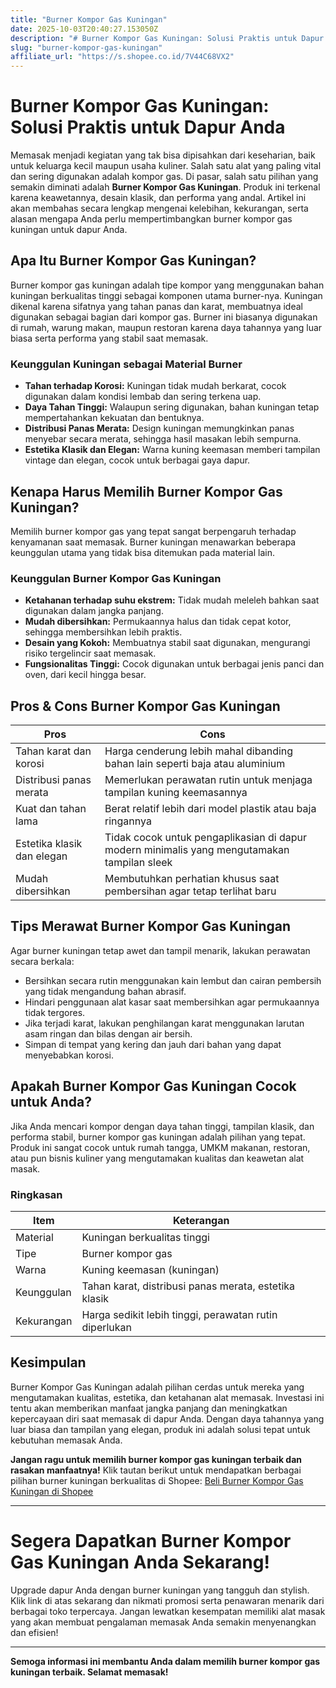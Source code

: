 ```yaml
---
title: "Burner Kompor Gas Kuningan"
date: 2025-10-03T20:40:27.153050Z
description: "# Burner Kompor Gas Kuningan: Solusi Praktis untuk Dapur Anda..."
slug: "burner-kompor-gas-kuningan"
affiliate_url: "https://s.shopee.co.id/7V44C68VX2"
---
```

# Burner Kompor Gas Kuningan: Solusi Praktis untuk Dapur Anda

Memasak menjadi kegiatan yang tak bisa dipisahkan dari keseharian, baik untuk keluarga kecil maupun usaha kuliner. Salah satu alat yang paling vital dan sering digunakan adalah kompor gas. Di pasar, salah satu pilihan yang semakin diminati adalah **Burner Kompor Gas Kuningan**. Produk ini terkenal karena keawetannya, desain klasik, dan performa yang andal. Artikel ini akan membahas secara lengkap mengenai kelebihan, kekurangan, serta alasan mengapa Anda perlu mempertimbangkan burner kompor gas kuningan untuk dapur Anda.

## Apa Itu Burner Kompor Gas Kuningan?

Burner kompor gas kuningan adalah tipe kompor yang menggunakan bahan kuningan berkualitas tinggi sebagai komponen utama burner-nya. Kuningan dikenal karena sifatnya yang tahan panas dan karat, membuatnya ideal digunakan sebagai bagian dari kompor gas. Burner ini biasanya digunakan di rumah, warung makan, maupun restoran karena daya tahannya yang luar biasa serta performa yang stabil saat memasak.

### Keunggulan Kuningan sebagai Material Burner

- **Tahan terhadap Korosi:** Kuningan tidak mudah berkarat, cocok digunakan dalam kondisi lembab dan sering terkena uap.
- **Daya Tahan Tinggi:** Walaupun sering digunakan, bahan kuningan tetap mempertahankan kekuatan dan bentuknya.
- **Distribusi Panas Merata:** Design kuningan memungkinkan panas menyebar secara merata, sehingga hasil masakan lebih sempurna.
- **Estetika Klasik dan Elegan:** Warna kuning keemasan memberi tampilan vintage dan elegan, cocok untuk berbagai gaya dapur.

## Kenapa Harus Memilih Burner Kompor Gas Kuningan?

Memilih burner kompor gas yang tepat sangat berpengaruh terhadap kenyamanan saat memasak. Burner kuningan menawarkan beberapa keunggulan utama yang tidak bisa ditemukan pada material lain.

### Keunggulan Burner Kompor Gas Kuningan

- **Ketahanan terhadap suhu ekstrem:** Tidak mudah meleleh bahkan saat digunakan dalam jangka panjang.
- **Mudah dibersihkan:** Permukaannya halus dan tidak cepat kotor, sehingga membersihkan lebih praktis.
- **Desain yang Kokoh:** Membuatnya stabil saat digunakan, mengurangi risiko tergelincir saat memasak.
- **Fungsionalitas Tinggi:** Cocok digunakan untuk berbagai jenis panci dan oven, dari kecil hingga besar.

## Pros & Cons Burner Kompor Gas Kuningan

| **Pros** | **Cons** |
| --- | --- |
| Tahan karat dan korosi | Harga cenderung lebih mahal dibanding bahan lain seperti baja atau aluminium |
| Distribusi panas merata | Memerlukan perawatan rutin untuk menjaga tampilan kuning keemasannya |
| Kuat dan tahan lama | Berat relatif lebih dari model plastik atau baja ringannya |
| Estetika klasik dan elegan | Tidak cocok untuk pengaplikasian di dapur modern minimalis yang mengutamakan tampilan sleek |
| Mudah dibersihkan | Membutuhkan perhatian khusus saat pembersihan agar tetap terlihat baru |

## Tips Merawat Burner Kompor Gas Kuningan

Agar burner kuningan tetap awet dan tampil menarik, lakukan perawatan secara berkala:

- Bersihkan secara rutin menggunakan kain lembut dan cairan pembersih yang tidak mengandung bahan abrasif.
- Hindari penggunaan alat kasar saat membersihkan agar permukaannya tidak tergores.
- Jika terjadi karat, lakukan penghilangan karat menggunakan larutan asam ringan dan bilas dengan air bersih.
- Simpan di tempat yang kering dan jauh dari bahan yang dapat menyebabkan korosi.

## Apakah Burner Kompor Gas Kuningan Cocok untuk Anda?

Jika Anda mencari kompor dengan daya tahan tinggi, tampilan klasik, dan performa stabil, burner kompor gas kuningan adalah pilihan yang tepat. Produk ini sangat cocok untuk rumah tangga, UMKM makanan, restoran, atau pun bisnis kuliner yang mengutamakan kualitas dan keawetan alat masak.

### Ringkasan

| Item | Keterangan |
| --- | --- |
| Material | Kuningan berkualitas tinggi |
| Tipe | Burner kompor gas |
| Warna | Kuning keemasan (kuningan) |
| Keunggulan | Tahan karat, distribusi panas merata, estetika klasik |
| Kekurangan | Harga sedikit lebih tinggi, perawatan rutin diperlukan |

## Kesimpulan

Burner Kompor Gas Kuningan adalah pilihan cerdas untuk mereka yang mengutamakan kualitas, estetika, dan ketahanan alat memasak. Investasi ini tentu akan memberikan manfaat jangka panjang dan meningkatkan kepercayaan diri saat memasak di dapur Anda. Dengan daya tahannya yang luar biasa dan tampilan yang elegan, produk ini adalah solusi tepat untuk kebutuhan memasak Anda.

**Jangan ragu untuk memilih burner kompor gas kuningan terbaik dan rasakan manfaatnya!** Klik tautan berikut untuk mendapatkan berbagai pilihan burner kuningan berkualitas di Shopee: [Beli Burner Kompor Gas Kuningan di Shopee](https://s.shopee.co.id/7V44C68VX2)

---

# Segera Dapatkan Burner Kompor Gas Kuningan Anda Sekarang!

Upgrade dapur Anda dengan burner kuningan yang tangguh dan stylish. Klik link di atas sekarang dan nikmati promosi serta penawaran menarik dari berbagai toko terpercaya. Jangan lewatkan kesempatan memiliki alat masak yang akan membuat pengalaman memasak Anda semakin menyenangkan dan efisien!

---

**Semoga informasi ini membantu Anda dalam memilih burner kompor gas kuningan terbaik. Selamat memasak!**